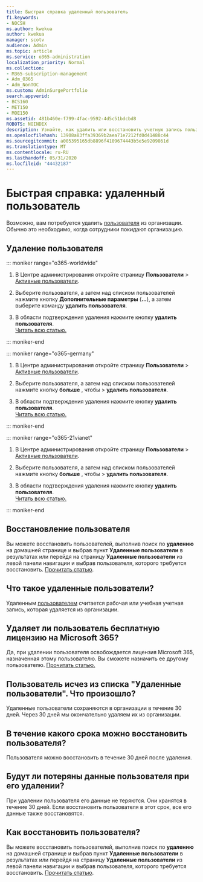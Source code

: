 ```yaml
---
title: Быстрая справка удаленный пользователь
f1.keywords:
- NOCSH
ms.author: kwekua
author: kwekua
manager: scotv
audience: Admin
ms.topic: article
ms.service: o365-administration
localization_priority: Normal
ms.collection:
- M365-subscription-management
- Adm_O365
- Adm_NonTOC
ms.custom: AdminSurgePortfolio
search.appverid:
- BCS160
- MET150
- MOE150
ms.assetid: 481b460e-f799-4fac-9592-4d5c51bdcbd8
ROBOTS: NOINDEX
description: Узнайте, как удалить или восстановить учетную запись пользователя Microsoft 365.
ms.openlocfilehash: 13908a83ffa39369b2aea71e7212fd0d41488c44
ms.sourcegitcommit: a005395165db8896f4109674443b5e5e9209861d
ms.translationtype: MT
ms.contentlocale: ru-RU
ms.lasthandoff: 05/31/2020
ms.locfileid: "44432187"
---
```

# <a name="quick-help-deleted-user"></a>Быстрая справка: удаленный пользователь

Возможно, вам потребуется удалить [пользователя](../add-users/add-users.md) из организации. Обычно это необходимо, когда сотрудники покидают организацию. 
  
## <a name="delete-a-user"></a>Удаление пользователя

::: moniker range="o365-worldwide"
  
1. В Центре администрирования откройте страницу **Пользователи** \> <a href="https://go.microsoft.com/fwlink/p/?linkid=834822" target="_blank">Активные пользователи</a>.

2. Выберите пользователя, а затем над списком пользователей нажмите кнопку **Дополнительные параметры** (**...**), а затем выберите команду **удалить пользователя**.
  
3. В области подтверждения удаления нажмите кнопку **удалить пользователя**. <br/>[Читать всю статью.](../add-users/delete-a-user.md)
  
::: moniker-end

::: moniker range="o365-germany"

1. В Центре администрирования откройте страницу **Пользователи** \> <a href="https://go.microsoft.com/fwlink/p/?linkid=847686" target="_blank">Активные пользователи</a>.  

2. Выберите пользователя, а затем над списком пользователей нажмите кнопку **больше** , чтобы > **удалить пользователя**.
  
3. В области подтверждения удаления нажмите кнопку **удалить пользователя**. <br/>[Читать всю статью.](../add-users/delete-a-user.md)

::: moniker-end

::: moniker range="o365-21vianet"

1. В Центре администрирования откройте страницу **Пользователи** \> <a href="https://go.microsoft.com/fwlink/p/?linkid=850628" target="_blank">Активные пользователи</a>. 

2. Выберите пользователя, а затем над списком пользователей нажмите кнопку **больше** , чтобы > **удалить пользователя**.
  
3. В области подтверждения удаления нажмите кнопку **удалить пользователя**. <br/>[Читать всю статью.](../add-users/delete-a-user.md)

::: moniker-end

  
## <a name="restore-a-user"></a>Восстановление пользователя

Вы можете восстановить пользователей, выполнив поиск по **удалению** на домашней странице и выбрав пункт **Удаленные пользователи** в результатах или перейдя на страницу **Удаленные пользователи** из левой панели навигации и выбрав пользователя, которого требуется восстановить. [Прочитать статью](../add-users/delete-a-user.md).
  
## <a name="what-are-deleted-users"></a>Что такое удаленные пользователи?

Удаленным [пользователем](../add-users/add-users.md) считается рабочая или учебная учетная запись, которая удаляется из организации. 
  
## <a name="does-deleting-a-user-free-up-their-microsoft-365-license"></a>Удаляет ли пользователь бесплатную лицензию на Microsoft 365?

Да, при удалении пользователя освобождается лицензия Microsoft 365, назначенная этому пользователю. Вы сможете назначить ее другому пользователю. [Прочитать статью.](../../commerce/licenses/remove-licenses-from-subscription.md)
  
## <a name="i-had-a-deleted-user-listed-in-deleted-users-and-then-it-disappeared-what-happened"></a>Пользователь исчез из списка "Удаленные пользователи". Что произошло?

Удаленные пользователи сохраняются в организации в течение 30 дней. Через 30 дней мы окончательно удаляем их из организации.
  
## <a name="how-long-do-i-have-if-i-want-to-restore-a-user"></a>В течение какого срока можно восстановить пользователя?

Пользователя можно восстановить в течение 30 дней после удаления.
  
## <a name="do-i-lose-all-the-users-data-when-i-delete-them"></a>Будут ли потеряны данные пользователя при его удалении?

При удалении пользователя его данные не теряются. Они хранятся в течение 30 дней. Если восстановить пользователя в этот срок, все его данные также восстановятся.
  
## <a name="how-do-i-restore-a-user"></a>Как восстановить пользователя?

Вы можете восстановить пользователей, выполнив поиск по **удалению** на домашней странице и выбрав пункт **Удаленные пользователи** в результатах или перейдя на страницу **Удаленные пользователи** из левой панели навигации и выбрав пользователя, которого требуется восстановить. [Прочитать статью](../add-users/delete-a-user.md).
  

